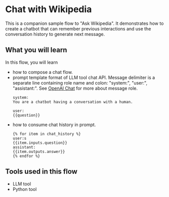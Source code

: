 # Chat with Wikipedia

This is a companion sample flow to "Ask Wikipedia". It demonstrates how to create a chatbot that can remember previous interactions and use the conversation history to generate next message.

## What you will learn

In this flow, you will learn
- how to compose a chat flow.
- prompt template format of LLM tool chat API. Message delimiter is a separate line containing role name and colon: "system:", "user:", "assistant:".
See <a href="https://platform.openai.com/docs/api-reference/chat/create#chat/create-role" target="_blank">OpenAI Chat</a> for more about message role.
    ```jinja
    system:
    You are a chatbot having a conversation with a human.

    user:
    {{question}}
    ```
- how to consume chat history in prompt.
    ```jinja
    {% for item in chat_history %}
    user:s
    {{item.inputs.question}}
    assistant:
    {{item.outputs.answer}}
    {% endfor %}
    ```

## Tools used in this flow
- LLM tool
- Python tool
